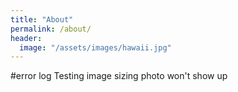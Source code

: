 ```yaml
---
title: "About"
permalink: /about/
header:
  image: "/assets/images/hawaii.jpg"
---
```

#error log
Testing image sizing photo won't show up